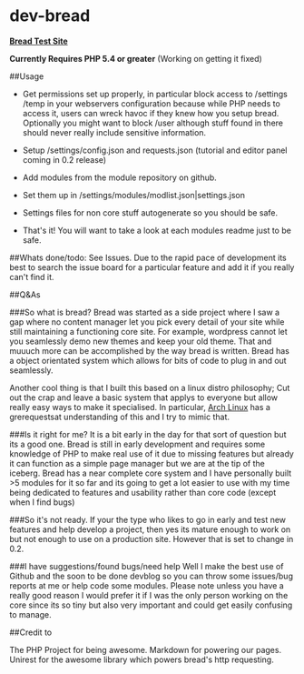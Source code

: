 dev-bread
=====

**[Bread Test Site](http://molrams.no-ip.org/bread/devbread/)**

**Currently Requires PHP 5.4 or greater**
(Working on getting it fixed)

##Usage
* Get permissions set up properly, in particular block access to /settings /temp in your
webservers configuration because while PHP needs to access it, users can wreck havoc
if they knew how you setup bread. Optionally  you might want to block /user although
stuff found in there should never really include sensitive information.

* Setup /settings/config.json and requests.json (tutorial and editor panel coming in 0.2 release)

* Add modules from the module repository on github.

* Set them up in /settings/modules/modlist.json|settings.json

* Settings files for non core stuff autogenerate so you should be safe.

* That's it! You will want to take a look at each modules readme just to be safe.

##Whats done/todo:
See Issues. Due to the rapid pace of development its best to search the issue board for a particular feature
and add it if you really can't find it.

##Q&As

###So what is bread?
Bread was started as a side project where I saw a gap where no content manager let you pick every detail of your site while still maintaining
a functioning core site. For example, wordpress cannot let you seamlessly demo new themes and keep your old theme. That and muuuch more can be
accomplished by the way bread is written. Bread has a object orientated system which allows for bits of code to plug in and out seamlessly.

Another cool thing is that I built this based on a linux distro philosophy; Cut out the crap and leave a basic system that applys to everyone
but allow really easy ways to make it specialised. In particular, [Arch Linux](https://wiki.archlinux.org/index.php/The_Arch_Way) has a grerequestsat
understanding of this and I try to mimic that.


###Is it right for me?
It is a bit early in the day for that sort of question but its a good one. Bread is still in early development and requires some knowledge of PHP
to make real use of it due to missing features but already it can function as a simple page manager but we are at the tip of the iceberg. Bread has
a near complete core system and  I have personally built >5 modules for it so far and its going to get a lot easier to use with my time being dedicated
to features and usability rather than core code (except when I find bugs)


###So it's not ready.
If your the type who likes to go in early and test new features and help develop a project, then yes its mature enough to work on but not enough to
use on a production site. However that is set to change in 0.2.


###I have suggestions/found bugs/need help
Well I make the best use of Github and the soon to be done devblog so you can throw some issues/bug reports at me or help code some modules.
Please note unless you have a really good reason I would prefer it if I was the only person working on the core since its so tiny but also very important
and could get easily confusing to manage.


##Credit to

The PHP Project for being awesome.
Markdown for powering our pages.
Unirest for the awesome library which powers bread's http requesting.

